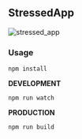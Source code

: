 ## StressedApp
![stressed_app](https://cloud.githubusercontent.com/assets/2805320/7171456/502f0f2a-e3e1-11e4-8ad1-89892fde6572.gif)

### Usage

`npm install`

__DEVELOPMENT__

`npm run watch`

__PRODUCTION__

`npm run build`
